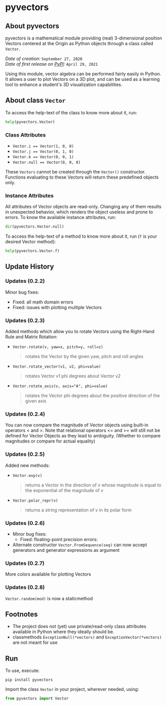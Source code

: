 # pyvectors

## About pyvectors

pyvectors is a mathematical module providing (real) 3-dimensional position Vectors centered at the Origin as Python objects through a class called `Vector`.

*Date of creation:* `September 27, 2020` \
*Date of first release on [PyPI](https://pypi.org/):* `April 29, 2021`

Using this module, vector algebra can be performed fairly easily in Python. It allows a user to plot Vectors on a 3D plot, and can be used as a learning tool to enhance a student's 3D visualization capabilities. 

## About class `Vector`

To access the help-text of the class to know more about it, run:

```python
help(pyvectors.Vector)
```

### Class Attributes

- `Vector.i == Vector(1, 0, 0)`
- `Vector.j == Vector(0, 1, 0)`
- `Vector.k == Vector(0, 0, 1)`
- `Vector.null == Vector(0, 0, 0)`
    
These `Vectors` cannot be created through the `Vector()` constructor. Functions evaluating to these Vectors will return these predefined objects only.

### Instance Attributes

All attributes of Vector objects are read-only. Changing any of them results in unexpected behavior, which renders the object useless and prone to errors. To know the available instance attributes, run:

```python
dir(pyvectors.Vector.null)
```

To access the help-text of a method to know more about it, run (`f` is your desired Vector method):

```python
help(pyvectors.Vector.f)
```

## Update History

### Updates (0.2.2)

Minor bug fixes:
- Fixed: all math domain errors
- Fixed: issues with plotting multiple Vectors

### Updates (0.2.3)

Added methods which allow you to rotate Vectors using the Right-Hand Rule and Matrix Rotation:
- `Vector.rotate(v, yaw=x, pitch=y, roll=z)`
    > rotates the Vector by the given yaw, pitch and roll angles
- `Vector.rotate_vector(v1, v2, phi=value)`
    > rotates Vector v1 phi degrees about Vector v2
- `Vector.rotate_axis(v, axis="A", phi=value)`
    > rotates the Vector phi degrees about the positive direction of the given axis

### Updates (0.2.4)

You can now compare the magnitude of Vector objects using built-in operators < and >. Note that relational operators <= and >= will still not be defined for Vector Objects as they lead to ambiguity. (Whether to compare magnitudes or compare for actual equality)

### Updates (0.2.5)

Added new methods:
- `Vector.exp(v)`
    > returns a Vector in the direction of v whose magnitude is equal to the exponential of the magnitude of v
- `Vector.polar_repr(v)`
    > returns a string representation of v in its polar form

### Updates (0.2.6)

- Minor bug fixes:
    - Fixed: floating-point precision errors:
- Alternate constructor `Vector.FromSequence(seq)` can now accept generators and generator expressions as argument

### Updates (0.2.7)

More colors available for plotting Vectors

### Updates (0.2.8)

`Vector.random(mod)` is now a staticmethod

## Footnotes

- The project does not (yet) use private/read-only class attributes available in Python where they ideally should be.
- classmethods `ExceptionNull(*vectors)` and `ExceptionVector(*vectors)` are not meant for use

## Run

To use, execute:

```
pip install pyvectors
```

Import the class `Vector` in your project, wherever needed, using:

```python
from pyvectors import Vector
```
